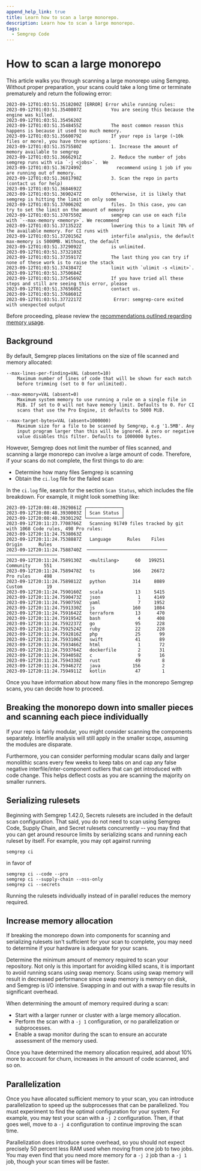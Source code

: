 ```yaml
---
append_help_link: true
title: Learn how to scan a large monorepo.
description: Learn how to scan a large monorepo.
tags:
  - Semgrep Code
---
```


# How to scan a large monorepo

This article walks you through scanning a large monorepo using Semgrep. Without proper preparation, your scans could take a long time or terminate prematurely and return the following error:

```console
2023-09-12T01:03:51.3518200Z [ERROR] Error while running rules:
2023-09-12T01:03:51.3540807Z           You are seeing this because the engine was killed.
2023-09-12T01:03:51.3545620Z
2023-09-12T01:03:51.3548455Z           The most common reason this happens is because it used too much memory.
2023-09-12T01:03:51.3560079Z           If your repo is large (~10k files or more), you have three options:
2023-09-12T01:03:51.3575580Z           1. Increase the amount of memory available to semgrep
2023-09-12T01:03:51.3666291Z           2. Reduce the number of jobs semgrep runs with via `-j <jobs>`.  We
2023-09-12T01:03:51.3672499Z             recommend using 1 job if you are running out of memory.
2023-09-12T01:03:51.3681798Z           3. Scan the repo in parts (contact us for help)
2023-09-12T01:03:51.3684692Z
2023-09-12T01:03:51.3690247Z           Otherwise, it is likely that semgrep is hitting the limit on only some
2023-09-12T01:03:51.3700620Z           files. In this case, you can try to set the limit on the amount of memory
2023-09-12T01:03:51.3707550Z           semgrep can use on each file with `--max-memory <memory>`. We recommend
2023-09-12T01:03:51.3713522Z           lowering this to a limit 70% of the available memory. For CI runs with
2023-09-12T01:03:51.3720156Z           interfile analysis, the default max-memory is 5000MB. Without, the default
2023-09-12T01:03:51.3729092Z           is unlimited.
2023-09-12T01:03:51.3732103Z
2023-09-12T01:03:51.3735917Z           The last thing you can try if none of these work is to raise the stack
2023-09-12T01:03:51.3743847Z           limit with `ulimit -s <limit>`.
2023-09-12T01:03:51.3750684Z
2023-09-12T01:03:51.3754569Z           If you have tried all these steps and still are seeing this error, please
2023-09-12T01:03:51.3765605Z           contact us.
2023-09-12T01:03:51.3768601Z
2023-09-12T01:03:51.3772217Z            Error: semgrep-core exited with unexpected output
```

Before proceeding, please review the [recommendations outlined regarding memory usage](/kb/semgrep-code/semgrep-scan-troubleshooting/#memory-usage-issues-oom-errors).

## Background

By default, Semgrep places limitations on the size of file scanned and memory allocated:

```console
--max-lines-per-finding=VAL (absent=10)
    Maximum number of lines of code that will be shown for each match
    before trimming (set to 0 for unlimited).

--max-memory=VAL (absent=0)
    Maximum system memory to use running a rule on a single file in
    MiB. If set to 0 will not have memory limit. Defaults to 0. For CI
    scans that use the Pro Engine, it defaults to 5000 MiB.

--max-target-bytes=VAL (absent=1000000)
    Maximum size for a file to be scanned by Semgrep, e.g '1.5MB'. Any
    input program larger than this will be ignored. A zero or negative
    value disables this filter. Defaults to 1000000 bytes.
```

However, Semgrep does not limit the number of files scanned, and scanning a large monorepo can involve a large amount of code. Therefore, if your scans do not complete, the first things to do are:

* Determine how many files Semgrep is scanning
* Obtain the `ci.log` file for the failed scan

In the `ci.log` file, search for the section `Scan Status`, which includes the file breakdown. For example, it might look something like:

```log
2023-09-12T20:08:48.3929861Z ┌─────────────┐
2023-09-12T20:08:48.3930003Z │ Scan Status │ 
2023-09-12T20:08:48.3930129Z └─────────────┘ 
2023-09-12T20:11:23.7708766Z   Scanning 91749 files tracked by git with 1068 Code rules, 498 Pro rules:
2023-09-12T20:11:24.7538063Z             
2023-09-12T20:11:24.7538887Z   Language      Rules    Files          Origin      Rules
2023-09-12T20:11:24.7588740Z  ──────────────────────────────        ───────────────────
2023-09-12T20:11:24.7589130Z   <multilang>      60   199251          Community     551
2023-09-12T20:11:24.7589478Z   ts              166    26672          Pro rules     498
2023-09-12T20:11:24.7589812Z   python          314     8089          Custom         19
2023-09-12T20:11:24.7590160Z   scala            13     5415
2023-09-12T20:11:24.7590473Z   json              1     4149       
2023-09-12T20:11:24.7590759Z   yaml              7     1952
2023-09-12T20:11:24.7591330Z   js              160     1084      
2023-09-12T20:11:24.7591642Z   terraform        13      470      
2023-09-12T20:11:24.7591954Z   bash              4      408           
2023-09-12T20:11:24.7592237Z   go               95      228
2023-09-12T20:11:24.7592524Z   ruby             22      228
2023-09-12T20:11:24.7592816Z   php              25       99
2023-09-12T20:11:24.7593106Z   swift            41       89
2023-09-12T20:11:24.7593466Z   html              1       72         
2023-09-12T20:11:24.7593764Z   dockerfile        2       31           
2023-09-12T20:11:24.7594058Z   c                 9       16
2023-09-12T20:11:24.7594338Z   rust             49        8
2023-09-12T20:11:24.7594627Z   java            156        2
2023-09-12T20:11:24.7594911Z   kotlin           47        1
```

Once you have information about how many files in the monorepo Semgrep scans, you can decide how to proceed.

## Breaking the monorepo down into smaller pieces and scanning each piece individually

If your repo is fairly modular, you might consider scanning the components separately. Interfile analysis will still apply in the smaller scope, assuming the modules are disparate. 
  
Furthermore, you can consider performing modular scans daily and larger monolithic scans every few weeks to keep tabs on and cap any false negative interfile/inter-component outliers that can get introduced with code change. This helps deflect costs as you are scanning the majority on smaller runners.

## Serializing rulesets

Beginning with Semgrep 1.42.0, Secrets rulesets are included in the default scan configuration. That said, you do not need to scan using Semgrep Code, Supply Chain, and Secret rulesets concurrently -- you may find that you can get around resource limits by serializing scans and running each ruleset by itself. For example, you may opt against running
  
```console
semgrep ci
```

in favor of 

```console
semgrep ci --code --pro 
semgrep ci --supply-chain --oss-only
semgrep ci --secrets
```

Running the rulesets individually instead of in parallel reduces the memory required.

## Increase memory allocation

If breaking the monorepo down into components for scanning and serializing rulesets isn't sufficient for your scan to complete, you may need to determine if your hardware is adequate for your scans.

Determine the minimum amount of memory required to scan your repository. Not only is this important for avoiding killed scans, it is important to avoid running scans using swap memory. Scans using swap memory will result in decreased performance since swap memory is memory on disk, and Semgrep is I/O intensive. Swapping in and out with a swap file results in significant overhead.

When determining the amount of memory required during a scan:

* Start with a larger runner or cluster with a large memory allocation.
* Perform the scan with a `-j 1` configuration, or no parallelization or subprocesses.
* Enable a swap monitor during the scan to ensure an accurate assessment of the memory used.

Once you have determined the memory allocation required, add about 10% more to account for churn, increases in the amount of code scanned, and so on.

## Parallelization

Once you have allocated sufficient memory to your scan, you can introduce parallelization to speed up the subprocesses that can be parallelized. You must experiment to find the optimal configuration for your system. For example, you may test your scan with a `-j 2` configuration. Then, if that goes well, move to a `-j 4` configuration to continue improving the scan time.

Parallelization does introduce some overhead, so you should not expect precisely 50 percent less RAM used when moving from one job to two jobs. You may even find that you need more memory for a `-j 2` job than a `-j 1` job, though your scan times will be faster.